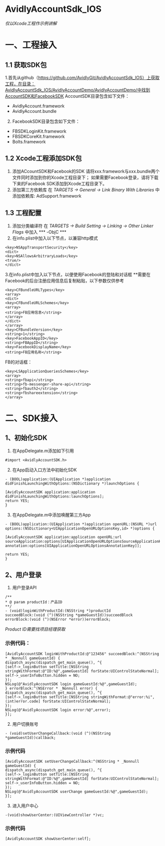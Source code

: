 # AvidlyAccountSdk_IOS
*仅以Xcode工程作示例讲解*

# 一、工程接入
## 1.1 获取SDK包 
1.首先从github（https://github.com/AvidlyGit/AvidlyAccountSdk_IOS）上获取工程，在目录：AvidlyAccountSdk_IOS/AvidlyAccountDemo/AvidlyAccountDemo/中找到AccountSDK和FacebookSDK 
AccountSDK目录包含如下文件：
* AvidlyAccount.framework
* AvidlyAccount.bundle
2. FacebookSDK目录包含如下文件：
* FBSDKLoginKit.framework
* FBSDKCoreKit.framework
* Bolts.framework

## 1.2 Xcode工程添加SDK包
1. 添加ACcountSDK和Facebook的SDK
请将xxx.framework与xxx.bundle两个文件同时添加到你的Xcode工程目录下；
如果需要Facebook登录，请将下载下来的Facebook SDK添加到Xcode工程目录下。
2. 添加第三方依赖库
在 *TARGETS → General → Link Binary With Libraries* 中添加依赖库:
AdSupport.framework

## 1.3 工程配置
1. 添加分类编译符
在 *TARGETS → Build Setting → Linking → Other Linker Flags* 中加入 *** -ObjC ***
2. 在info.plist中加入以下节点，以兼容http模式
```
<key>NSAppTransportSecurity</key>
<dict>
<key>NSAllowsArbitraryLoads</key>
<true/>
</dict>
```
3.在info.plist中加入以下节点，以便使用Facebook的登陆和对话框
**需要在Facebook的后台注册应用信息后复制粘贴，以下参数仅供参考
```
<key>CFBundleURLTypes</key>
<array>
<dict>
<key>CFBundleURLSchemes</key>
<array>
<string>FB应用信息</string>
</array>
</dict>
</array>
<key>CFBundleVersion</key>
<string>1</string>
<key>FacebookAppID</key>
<string>FBAppID</string>
<key>FacebookDisplayName</key>
<string>FB应用名称</string>
```
FB的对话框：
```
<key>LSApplicationQueriesSchemes</key>
<array>
<string>fbapi</string>
<string>fb-messenger-share-api</string>
<string>fbauth2</string>
<string>fbshareextension</string>
</array>
```

# 二、SDK接入
## 1、初始化SDK
1. 在AppDelegate.m添加如下引用
```
#import <AvidlyAccountSDK.h>
```
2. 在App启动入口方法中初始化SDK
```
- (BOOL)application:(UIApplication *)application didFinishLaunchingWithOptions:(NSDictionary *)launchOptions {

[AvidlyAccountSDK application:application didFinishLaunchingWithOptions:launchOptions];  
return YES;
}
```
3. 在AppDelegate.m中添加唤醒第三方App
```
- (BOOL)application:(UIApplication *)application openURL:(NSURL *)url
options:(NSDictionary<UIApplicationOpenURLOptionsKey,id> *)options {

[AvidlyAccountSDK application:application openURL:url
sourceApplication:options[UIApplicationOpenURLOptionsSourceApplicationKey]
annotation:options[UIApplicationOpenURLOptionsAnnotationKey]];

return YES;
}
```

## 2、用户登录
1. 用户登录API
```
/**
* @ param productId：产品ID
**/
- (void)loginWithProductId:(NSString *)productId
succeedBlock:(void (^)(NSString *gameGuestId))succeedBlock
errorBlock:(void (^)(NSError *error))errorBlock;
```

*Product ID需要找项目经理获取*
### 示例代码：
```
[AvidlyAccountSDK loginWithProductId:@"123456" succeedBlock:^(NSString * _Nonnull gameGuestId) {
dispatch_async(dispatch_get_main_queue(), ^{
[self->_loginButton setTitle:[NSString stringWithFormat:@"ID:%@",gameGuestId] forState:UIControlStateNormal];
self->_userInfoButton.hidden = NO;
});
NSLog(@"AvidlyAccountSDK login gameGuestId:%@",gameGuestId);
} errorBlock:^(NSError * _Nonnull error) {
dispatch_async(dispatch_get_main_queue(), ^{
[self->_loginButton setTitle:[NSString stringWithFormat:@"error:%i",(int)error.code] forState:UIControlStateNormal];
});
NSLog(@"AvidlyAccountSDK login error:%@",error);
}];
```

2. 用户切换账号
```
- (void)setUserChangeCallback:(void (^)(NSString *gameGuestId))callback;
```
### 示例代码
```
[AvidlyAccountSDK setUserChangeCallback:^(NSString * _Nonnull gameGuestId) {
dispatch_async(dispatch_get_main_queue(), ^{
[self->_loginButton setTitle:[NSString stringWithFormat:@"ID:%@",gameGuestId] forState:UIControlStateNormal];
self->_userInfoButton.hidden = NO;
});
NSLog(@"AvidlyAccountSDK userChange gameGuestId:%@",gameGuestId);
}];
```

3. 进入用户中心
```
-(void)showUserCenter:(UIViewController *)vc;
```
### 示例代码
```
[AvidlyAccountSDK showUserCenter:self];
```

